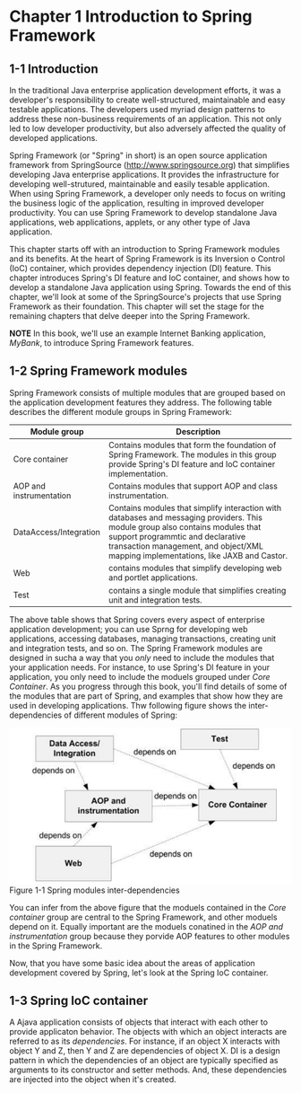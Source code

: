 # Chapter 1 Introduction to Spring Framework


## 1-1 Introduction
In the traditional Java enterprise application development efforts, it was a developer's responsibility to create well-structured, maintainable and easy testable applications. The developers used myriad design patterns to address these non-business requirements of an application. This not only led to low developer productivity, but also adversely affected the quality of developed applications.

Spring Framework (or "Spring" in short) is an open source application framework from SpringSource (http://www.springsource.org) that simplifies developing Java enterprise applications. It provides the infrastructure for developing well-strutured, maintainable and easily tesable application. When using Spring Framework, a developer only needs to focus on writing the business logic of the application, resulting in improved developer productivity. You can use Spring Framework to develop standalone Java applications, web applications, applets, or any other type of Java application.

This chapter starts off with an introduction to Spring Framework modules and its benefits. At the heart of Spring Framework is its Inversion o Control (IoC) container, which provides dependency injection (DI) feature. This chapter introduces Spring's DI feature and IoC container, and shows how to develop a standalone Java application using Spring. Towards the end of this chapter, we'll look at some of the SpringSource's projects that use Spring Framework as their foundation. This chapter will set the stage for the remaining chapters that delve deeper into the Spring Framework.

**NOTE** In this book, we'll use an example Internet Banking application, _MyBank_, to introduce Spring Framework features.


## 1-2 Spring Framework modules
Spring Framework consists of multiple modules that are grouped based on the application development features they address. The following table describes the different module groups in Spring Framework:

Module group|Description
--- | ---
Core container | Contains modules that form the foundation of Spring Framework. The modules in this group provide Spring's DI feature and IoC container implementation.
AOP and instrumentation | Contains modules that support AOP and class instrumentation.
DataAccess/Integration | Contains modules that simplify interaction with databases and messaging providers. This module group also contains modules that support programmtic and declarative transaction management, and object/XML mapping implementations, like JAXB and Castor.
Web | contains modules that simplify developing web and portlet applications.
Test | contains a single module that simplifies creating unit and integration tests.

The above table shows that Spring covers every aspect of enterprise application development; you can use Sprng for developing web applications, accessing databases, managing transactions, creating unit and integration tests, and so on. The Spring Framework modules are designed in sucha a way that you _only_ need to include the modules that your application needs. For instance, to use Spring's DI feature in your application, you only need to include the moduels grouped under _Core Container_. As you progress through this book, you'll find details of some of the modules that are part of Spring, and examples that show how they are used in developing applications.
Thw following figure shows the inter-dependencies of different modules of Spring:

![Local Image](./img/f11.png)
Figure 1-1 Spring modules inter-dependencies

You can infer from the above figure that the moduels contained in the _Core container_ group are central to the Spring Framework, and other moduels depend on it. Equally important are the moduels conatined in the _AOP and instrumentation_ group because they porvide AOP features to other modules in the Spring Framework.

Now, that you have some basic idea  about the areas of application development covered by Spring, let's look at the Spring IoC container.


## 1-3 Spring IoC container
A Ajava application consists of objects that interact with each other to provide applicaton behavior. The objects with which an object interacts are referred to as its _dependencies_. For instance, if an object X interacts with object Y and Z, then Y and Z are dependencies of object X. DI is a design pattern in which the dependencies of an object are typically specified as arguments to its constructor and setter methods. And, these dependencies are injected into the object when it's created.


